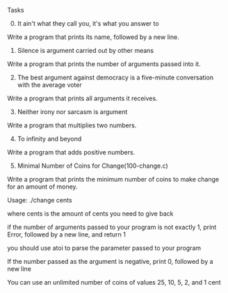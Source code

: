 Tasks

0. It ain't what they call you, it's what you answer to

Write a program that prints its name, followed by a new line.


1. Silence is argument carried out by other means

Write a program that prints the number of arguments passed into it.

2. The best argument against democracy is a five-minute conversation with the average voter

Write a program that prints all arguments it receives.

3. Neither irony nor sarcasm is argument

Write a program that multiplies two numbers.

4. To infinity and beyond

Write a program that adds positive numbers.
		
5. Minimal Number of Coins for Change(100-change.c)
		
Write a program that prints the minimum number of coins to make change for an amount of money.
		

		
Usage: ./change cents
		
where cents is the amount of cents you need to give back
		
if the number of arguments passed to your program is not exactly 1, print Error, followed by a new line, and return 1
		
you should use atoi to parse the parameter passed to your program
		
If the number passed as the argument is negative, print 0, followed by a new line
		
You can use an unlimited number of coins of values 25, 10, 5, 2, and 1 cent

